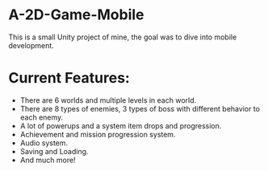 # A-2D-Game-Mobile
This is a small Unity project of mine, the goal was to dive into mobile development.

# Current Features:
- There are 6 worlds and multiple levels in each world.
- There are 8 types of enemies, 3 types of boss with different behavior to each enemy.
- A lot of powerups and a system item drops and progression.
- Achievement and mission progression system.
- Audio system.
- Saving and Loading.
- And much more!
